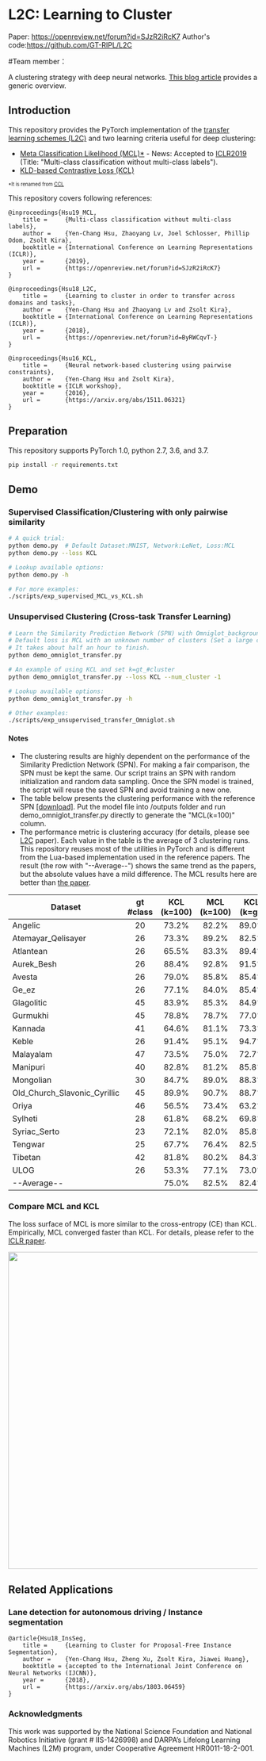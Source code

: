 # L2C: Learning to Cluster
Paper: https://openreview.net/forum?id=SJzR2iRcK7
Author's code:https://github.com/GT-RIPL/L2C

#Team member：












A clustering strategy with deep neural networks. [This blog article](https://mlatgt.blog/2018/04/29/learning-to-cluster/) provides a generic overview.

## Introduction
This repository provides the PyTorch implementation of the [transfer learning schemes (L2C)](https://arxiv.org/abs/1711.10125) and two learning criteria useful for deep clustering:
- [Meta Classification Likelihood (MCL)*](https://arxiv.org/abs/1901.00544) - News: Accepted to [ICLR2019](https://openreview.net/forum?id=SJzR2iRcK7) (Title: "Multi-class classification without multi-class labels").
- [KLD-based Contrastive Loss (KCL)](https://arxiv.org/abs/1511.06321)

<sub><sup>*It is renamed from [CCL](https://arxiv.org/abs/1806.11078)</sup></sub>

This repository covers following references:
```
@inproceedings{Hsu19_MCL,
	title =	    {Multi-class classification without multi-class labels},
	author =    {Yen-Chang Hsu, Zhaoyang Lv, Joel Schlosser, Phillip Odom, Zsolt Kira},
	booktitle = {International Conference on Learning Representations (ICLR)},
	year =      {2019},
	url =       {https://openreview.net/forum?id=SJzR2iRcK7}
}

@inproceedings{Hsu18_L2C,
	title =     {Learning to cluster in order to transfer across domains and tasks},
	author =    {Yen-Chang Hsu and Zhaoyang Lv and Zsolt Kira},
	booktitle = {International Conference on Learning Representations (ICLR)},
	year =      {2018},
	url =       {https://openreview.net/forum?id=ByRWCqvT-}
}

@inproceedings{Hsu16_KCL,
	title =	    {Neural network-based clustering using pairwise constraints},
	author =    {Yen-Chang Hsu and Zsolt Kira},
	booktitle = {ICLR workshop},
	year =      {2016},
	url =       {https://arxiv.org/abs/1511.06321}
}
```

## Preparation
This repository supports PyTorch 1.0, python 2.7, 3.6, and 3.7.

```bash
pip install -r requirements.txt
```
## Demo
### Supervised Classification/Clustering with only pairwise similarity
```bash
# A quick trial:
python demo.py  # Default Dataset:MNIST, Network:LeNet, Loss:MCL
python demo.py --loss KCL

# Lookup available options:
python demo.py -h

# For more examples:
./scripts/exp_supervised_MCL_vs_KCL.sh
```
### Unsupervised Clustering (Cross-task Transfer Learning)
```bash
# Learn the Similarity Prediction Network (SPN) with Omniglot_background and then transfer to the 20 alphabets in Omniglot_evaluation.
# Default loss is MCL with an unknown number of clusters (Set a large cluster number, i.e., k=100)
# It takes about half an hour to finish.
python demo_omniglot_transfer.py

# An example of using KCL and set k=gt_#cluster
python demo_omniglot_transfer.py --loss KCL --num_cluster -1

# Lookup available options:
python demo_omniglot_transfer.py -h

# Other examples:
./scripts/exp_unsupervised_transfer_Omniglot.sh
```
#### Notes

- The clustering results are highly dependent on the performance of the Similarity Prediction Network (SPN). For making a fair comparison, the SPN must be kept the same. Our script trains an SPN with random initialization and random data sampling. Once the SPN model is trained, the script will reuse the saved SPN and avoid training a new one. 
- The table below presents the clustering performance with the reference SPN [[download]](https://drive.google.com/file/d/1b-TU3lT1GOaMV8Z4DehFAGyOkHJayLF1/view?usp=sharing). Put the model file into /outputs folder and run demo_omniglot_transfer.py directly to generate the "MCL(k=100)" column.
- The performance metric is clustering accuracy (for details, please see [L2C](https://arxiv.org/abs/1711.10125) paper). Each value in the table is the average of 3 clustering runs. This repository reuses most of the utilities in PyTorch and is different from the Lua-based implementation used in the reference papers. The result (the row with "--Average--") shows the same trend as the papers, but the absolute values have a mild difference. The MCL results here are better than [the paper](https://arxiv.org/abs/1901.00544).

Dataset | gt #class | KCL (k=100) | MCL (k=100) | KCL (k=gt) | MCL (k=gt)
--- | :---: | :---: | :---: | :---: | :---:
Angelic                        |20|73.2%|82.2%|89.0%|91.7%
Atemayar_Qelisayer             |26|73.3%|89.2%|82.5%|86.0%
Atlantean                      |26|65.5%|83.3%|89.4%|93.5%
Aurek_Besh                     |26|88.4%|92.8%|91.5%|92.4%
Avesta                         |26|79.0%|85.8%|85.4%|86.1%
Ge_ez                          |26|77.1%|84.0%|85.4%|86.6%
Glagolitic                     |45|83.9%|85.3%|84.9%|87.4%
Gurmukhi                       |45|78.8%|78.7%|77.0%|78.0%
Kannada                        |41|64.6%|81.1%|73.3%|81.2%
Keble                          |26|91.4%|95.1%|94.7%|94.3%
Malayalam                      |47|73.5%|75.0%|72.7%|73.0%
Manipuri                       |40|82.8%|81.2%|85.8%|81.5%
Mongolian                      |30|84.7%|89.0%|88.3%|90.2%
Old_Church_Slavonic_Cyrillic   |45|89.9%|90.7%|88.7%|89.8%
Oriya                          |46|56.5%|73.4%|63.2%|75.3%
Sylheti                        |28|61.8%|68.2%|69.8%|80.6%
Syriac_Serto                   |23|72.1%|82.0%|85.8%|89.8%
Tengwar                        |25|67.7%|76.4%|82.5%|85.5%
Tibetan                        |42|81.8%|80.2%|84.3%|81.9%
ULOG                           |26|53.3%|77.1%|73.0%|89.1%
--Average--                    |  |75.0%|82.5%|82.4%|85.7%

### Compare MCL and KCL

The loss surface of MCL is more similar to the cross-entropy (CE) than KCL. Empirically, MCL converged faster than KCL. For details, please refer to the [ICLR paper](https://openreview.net/forum?id=SJzR2iRcK7).

<a href="https://openreview.net/pdf?id=SJzR2iRcK7"><img src="fig/loss_surface_compare.png" width="640"></a>

## Related Applications
### Lane detection for autonomous driving / Instance segmentation
```
@article{Hsu18_InsSeg,
	title =     {Learning to Cluster for Proposal-Free Instance Segmentation},
	author =    {Yen-Chang Hsu, Zheng Xu, Zsolt Kira, Jiawei Huang},
	booktitle = {accepted to the International Joint Conference on Neural Networks (IJCNN)},
	year =      {2018},
	url =       {https://arxiv.org/abs/1803.06459}
}
```

### Acknowledgments
This work was supported by the National Science Foundation and National Robotics Initiative (grant # IIS-1426998) and DARPA’s Lifelong Learning Machines (L2M) program, under Cooperative Agreement HR0011-18-2-001.
